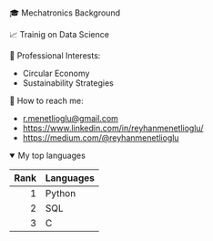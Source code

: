🎓 Mechatronics Background 

📈 Trainig on Data Science 

📑 Professional Interests: 
   - Circular Economy 
   - Sustainability Strategies 
   
📧 How to reach me: 
   - r.menetlioglu@gmail.com
   - https://www.linkedin.com/in/reyhanmenetlioglu/
   - https://medium.com/@reyhanmenetlioglu
   
<details open>
<summary>My top languages</summary>
   
| Rank | Languages |
|-----:|-----------|
|     1| Python    |
|     2| SQL       |
|     3| C         |

</details>
   
